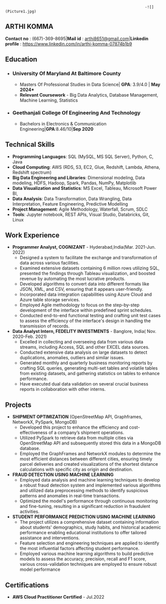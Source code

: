 
                                                                   -![](Picture1.jpg)
                                                                                                                           
   
## ARTHI KOMMA
 __Contact no__ :  (667)-369-8695|__Mail id__ : arthi8651@gmail.com|__Linkedin profile__ : https://www.linkedin.com/in/arthi-komma-07874b1b9

  ## Education
   - ### University Of Maryland At Baltimore County
        - Masters Of Professional Studies in Data Science|      __GPA__: 3.9/4.0   |               __May 2024*__
        - __Relevant Coursework__ - Big Data Analytics, Database Management, Machine Learning, Statistics
  - ### Geethanjali College Of Engineering And Technology
     - Bachelors in Electronics & Communication Engineering|__GPA__:8.46/10|__Sep 2020__ 

  ## Technical Skills
  - __Programming Languages__: SQL (MySQL, MS SQL Server), Python, C, Java
  - __Cloud Computing__: AWS (RDS, S3, EC2, Glue, Redshift, Lambda, Athena, Redshift spectrum)
  - __Big Data Engineering and Libraries__: Dimensional modeling, Data modeling, HDFS, Hadoop, Spark, Pandas, NumPy, Matplotlib 
  - __Data Visualization and Statistics__: MS Excel, Tableau, Microsoft Power BI,
  - __Data Analysis__: Data Transformation, Data Wrangling, Data Interpretation, Feature Engineering, Predictive Modelling
  - __Project Management__: Agile Methodology, Waterfall, Scrum, SDLC
  - __Tools__: Jupyter notebook, REST APIs, Visual Studio, Databricks, Git, Linux



 ## Work Experience
   - __Programmer Analyst, COGNIZANT__ - Hyderabad,India(Mar. 2021-Jun. 2022)
     - Designed a system to facilitate the exchange and transformation of data across various facilities.
     - Examined extensive datasets containing 6 million rows utilizing SQL, presented the findings through Tableau visualization, and boosted revenue by automating the most lucrative products.
     -	Developed algorithms to convert data into different formats like JSON, XML, and CSV, ensuring that it appears user-friendly.
     -	Incorporated data integration capabilities using Azure Cloud and Azure table storage services.
     - Employed Agile methodology to focus on the step-by-step development of the interface within predefined sprint schedules.
     - Conducted end-to-end functional testing and crafting unit test cases to assess the efficiency of the interface's design in handling the transmission of records.
   - __Data Analyst Intern, FEDELITY INVESTMENTS__	-             Banglore, India( Nov. 2020-Feb. 2021)
     - Excelled in collecting and overseeing data from various data streams, including Access, SQL and other EXCEL data sources.
     - Conducted extensive data analysis on large datasets to detect duplications, anomalies, outliers and similar issues.
     - Generated monthly and quarterly business monitoring reports by crafting SQL queries, generating multi-set tables and volatile tables from existing datasets, and gathering statistics on tables to enhance performance.
     - Have executed dual data validation on several crucial business reports in collaboration with other interns.
 ## Projects
   - __SHIPMENT OPTIMIZATION__ (OpenStreetMap API, Graphframes, NetworkX, PySpark, MongoDB)	
     - Developed this project to enhance the efficiency and cost-effectiveness of a company’s shipment operations.
     - Utilized PySpark to retrieve data from multiple cities via OpenStreetMap API and subsequently stored this data in a MongoDB database. 
     - Employed the GraphFrames and NetworkX modules to determine the most efficient distances between different cities, ensuring timely parcel deliveries and created visualizations of the shortest distance calculations with specific city as origin and destination.
  - __FRAUD DETECTION USING MACHINE LEARNING__
    - Employed data analysis and machine learning techniques to develop a robust fraud detection system and implemented various algorithms and utilized data preprocessing methods to identify suspicious patterns and anomalies in real-time transactions.
    - Optimized the model's performance through continuous monitoring and fine-tuning, resulting in a significant reduction in fraudulent activities.
  - __STUDENT PERFORMANCE PREDICTION USING MACHINE LEARNING__
    - The project utilizes a comprehensive dataset containing information about students' demographics, study habits, and historical academic performance enabling educational institutions to offer tailored assistance and interventions.
    - Feature selection and engineering techniques are applied to identify the most influential factors affecting student performance. 
    - Employed various machine learning algorithms to build predictive models to assess the accuracy, precision, recall and F1 score, various cross-validation techniques are employed to ensure robust model performance

## Certifications
  - __AWS Cloud Practitioner Certified__ - Jul.2022




